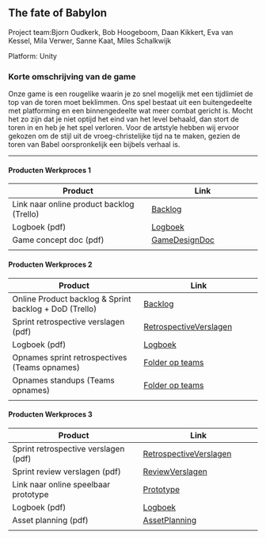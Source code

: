 ## The fate of Babylon
Project team:Bjorn Oudkerk, Bob Hoogeboom, Daan Kikkert, Eva van Kessel, Mila Verwer, Sanne Kaat, Miles Schalkwijk

Platform:
Unity

### Korte omschrijving van de game
Onze game is een rougelike waarin je zo snel mogelijk met een tijdlimiet de top van de toren moet beklimmen. Ons spel bestaat uit een buitengedeelte met platforming en een binnengedeelte wat meer combat gericht is. Mocht het zo zijn dat je niet optijd het eind van het level behaald, dan stort de toren in en heb je het spel verloren. Voor de artstyle hebben wij ervoor gekozen om de stijl uit de vroeg-christelijke tijd na te maken, gezien de toren van Babel oorspronkelijk een bijbels verhaal is.

---
#### Producten Werkproces 1
| Product  | Link |
| ------ |  ------ |
| Link naar online product backlog (Trello) | [Backlog]
| Logboek (pdf)                             | [Logboek]
| Game concept doc (pdf)                    | [GameDesignDoc]
|<img width=500/>|<img width=300/>|
   
#### Producten Werkproces 2
| Product  | Link |
| ------ |  ------ |
| Online Product backlog & Sprint backlog + DoD (Trello)    | [Backlog]
| Sprint retrospective verslagen (pdf)                      | [RetrospectiveVerslagen]
| Logboek (pdf)                                             | [Logboek]
| Opnames sprint retrospectives (Teams opnames)             | [Folder op teams]
| Opnames standups (Teams opnames)                          | [Folder op teams]
|<img width=500/>|<img width=300/>|
   
#### Producten Werkproces 3
| Product  | Link |
| ------ |  ------ |
| Sprint retrospective verslagen (pdf)  | [RetrospectiveVerslagen]
| Sprint review verslagen (pdf)         | [ReviewVerslagen]
| Link naar online speelbaar prototype  | [Prototype]
| Logboek (pdf)                         | [Logboek]
| Asset planning (pdf)                  | [AssetPlanning]
|<img width=500/>|<img width=300/>|

   [Backlog]: https://trello.com/b/coCZyI7o/mythe 
   [Logboek]: https://github.com/Sanne-Kaat/agp_inlever_template/blob/master/producten/logboek.pdf
   [GameDesignDoc]: https://github.com/Sanne-Kaat/agp_inlever_template/blob/master/producten/GDD%20MYTHE.pdf 
   [RetrospectiveVerslagen]: https://github.com/Sanne-Kaat/agp_inlever_template/blob/master/producten/Notule-Sprintretrospective.pdf
   [ReviewVerslagen]: https://github.com/Sanne-Kaat/agp_inlever_template/blob/master/producten/Sprint_review_verslagen_Team_10.pdf
   [Prototype]: https://1drv.ms/u/s!Atgyi1SR2su7hTaYyh9KkkmOhb9v?e=68MHM2 
   [Folder op teams]: https://teams.microsoft.com/_#/school/files/Team%2010?threadId=19%3Abcce17c58d9d498290296083f87d4c59%40thread.tacv2&ctx=channel&context=Team%252010&rootfolder=%252Fteams%252FMytheGDGA2021-Team10%252FGedeelde%2520documenten%252FTeam%252010 
   [AssetPlanning]: https://github.com/Sanne-Kaat/agp_inlever_template/blob/master/producten/AssetPlanning.pdf 
   

